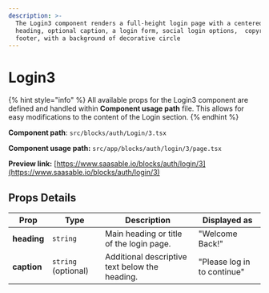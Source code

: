 ```yaml
---
description: >-
  The Login3 component renders a full-height login page with a centered logo, a
  heading, optional caption, a login form, social login options,  copyright
  footer, with a background of decorative circle
---
```


# Login3

{% hint style="info" %}
All available props for the Login3 component are defined and handled within **Component usage path** file. This allows for easy modifications to the content of the Login  section.
{% endhint %}

**Component path**: `src/blocks/auth/Login/3.tsx`

**Component usage path:**  `src/app/blocks/auth/login/3/page.tsx`

**Preview link:** [https://www.saasable.io/blocks/auth/login/3](https://www.saasable.io/blocks/auth/login/3)

## Props Details

| Prop        | Type                | Description                                    | Displayed as                |
| ----------- | ------------------- | ---------------------------------------------- | --------------------------- |
| **heading** | `string`            | Main heading or title of the login page.       | "Welcome Back!"             |
| **caption** | `string` (optional) | Additional descriptive text below the heading. | "Please log in to continue" |
